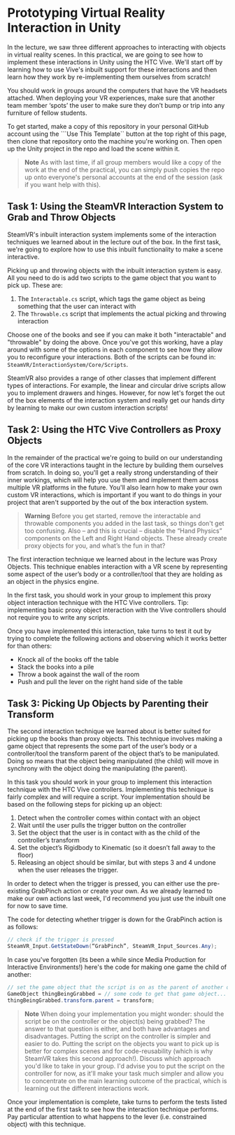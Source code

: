 # Prototyping Virtual Reality Interaction in Unity

In the lecture, we saw three different approaches to interacting with objects in virtual reality scenes. In this practical, we are going to see how to implement these interactions in Unity using the HTC Vive. We'll start off by learning how to use Vive's inbuilt support for these interactions and then learn how they work by re-implementing them ourselves from scratch!

You should work in groups around the computers that have the VR headsets attached. When deploying your VR experiences, make sure that another team member ‘spots’ the user to make sure they don’t bump or trip into any furniture of fellow students.

To get started, make a copy of this repository in your personal GitHub account using the ```Use This Template`` button at the top right of this page, then clone that repository onto the machine you're working on. Then open up the Unity project in the repo and load the scene within it. 

> **Note** As with last time, if all group members would like a copy of the work at the end of the practical, you can simply push copies the repo up onto everyone's personal accounts at the end of the session (ask if you want help with this).

## Task 1: Using the SteamVR Interaction System to Grab and Throw Objects

SteamVR's inbuilt interaction system implements some of the interaction techniques we learned about in the lecture out of the box. In the first task, we're going to explore how to use this inbuilt functionality to make a scene interactive.

Picking up and throwing objects with the inbuilt interaction system is easy. All you need to do is add two scripts to the game object that you want to pick up. These are:

1. The ```Interactable.cs``` script, which tags the game object as being something that the user can interact with
2. The ```Throwable.cs``` script that implements the actual picking and throwing interaction

Choose one of the books and see if you can make it both "interactable" and "throwable" by doing the above. Once you've got this working, have a play around with some of the options in each component to see how they allow you to reconfigure your interactions. Both of the scripts can be found in: ```SteamVR/InteractionSystem/Core/Scripts```.

SteamVR also provides a range of other classes that implement different types of interactions. For example, the linear and circular drive scripts allow you to implement drawers and hinges. However, for now let's forget the out of the box elements of the interaction system and really get our hands dirty by learning to make our own custom interaction scripts!

## Task 2: Using the HTC Vive Controllers as Proxy Objects

In the remainder of the practical we're going to build on our understanding of the core VR interactions taught in the lecture by building them ourselves from scratch. In doing so, you'll get a really strong understanding of their inner workings, which will help you use them and implement them across multiple VR platforms in the future. You'll also learn how to make your own custom VR interactions, which is important if you want to do things in your project that aren't supported by the out of the box interaction system. 

> **Warning** Before you get started, remove the interactable and throwable components you added in the last task, so things don't get too confusing. Also – and this is crucial – disable the “Hand Physics” components on the Left and Right Hand objects. These already create proxy objects for you, and what’s the fun in that?

The first interaction technique we learned about in the lecture was Proxy Objects. This technique enables interaction with a VR scene by representing some aspect of the user’s body or a controller/tool that they are holding as an object in the physics engine.

In the first task, you should work in your group to implement this proxy object interaction technique with the HTC Vive controllers. Tip: implementing basic proxy object interaction with the Vive controllers should not require you to write any scripts.

Once you have implemented this interaction, take turns to test it out by trying to complete the following actions and observing which it works better for than others:

-	Knock all of the books off the table
-	Stack the books into a pile
-	Throw a book against the wall of the room
-	Push and pull the lever on the right hand side of the table

## Task 3: Picking Up Objects by Parenting their Transform

The second interaction technique we learned about is better suited for picking up the books than proxy objects. This technique involves making a game object that represents the some part of the user’s body or a controller/tool the transform parent of the object that’s to be manipulated. Doing so means that the object being manipulated (the child) will move in synchrony with the object doing the manipulating (the parent).

In this task you should work in your group to implement this interaction technique with the HTC Vive controllers. Implementing this technique is fairly complex and will require a script. Your implementation should be based on the following steps for picking up an object:

1. Detect when the controller comes within contact with an object
2. Wait until the user pulls the trigger button on the controller
3. Set the object that the user is in contact with as the child of the controller’s transform
4. Set the object’s Rigidbody to Kinematic (so it doesn’t fall away to the floor)
5. Releasing an object should be similar, but with steps 3 and 4 undone when the user releases the trigger.

In order to detect when the trigger is pressed, you can either use the pre-existing GrabPinch action or create your own. As we already learned to make our own actions last week, I'd recommend you just use the inbuilt one for now to save time.

The code for detecting whether trigger is down for the GrabPinch action is as follows:

```c#
// check if the trigger is pressed
SteamVR_Input.GetStateDown(“GrabPinch”, SteamVR_Input_Sources.Any);
```

In case you've forgotten (its been a while since Media Production for Interactive Environments!) here's the code for making one game the child of another:

```c#
// set the game object that the script is on as the parent of another object
GameObject thingBeingGrabbed = // some code to get that game object...
thingBeingGrabbed.transform.parent = transform;
```

> **Note** When doing your implementation you might wonder: should the script be on the controller or the object(s) being grabbed? The answer to that question is either, and both have advantages and disadvantages. Putting the script on the controller is simpler and easier to do. Putting the script on the objects you want to pick up is better for complex scenes and for code-reusability (which is why SteamVR takes this second approach!). Discuss which approach you'd like to take in your group. I'd advise you to put the script on the controller for now, as it'll make your task much simpler and allow you to concentrate on the main learning outcome of the practical, which is learning out the different interactions work.

Once your implementation is complete, take turns to perform the tests listed at the end of the first task to see how the interaction technique performs. Pay particular attention to what happens to the lever (i.e. constrained object) with this technique.






